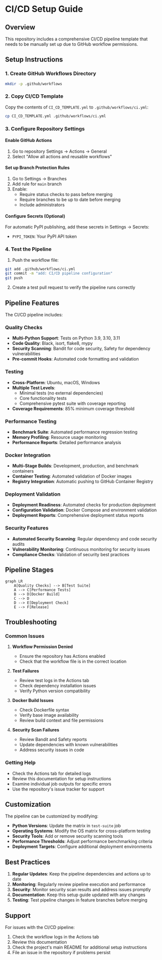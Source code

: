 # CI/CD Setup Guide

## Overview

This repository includes a comprehensive CI/CD pipeline template that needs to be manually set up due to GitHub workflow permissions.

## Setup Instructions

### 1. Create GitHub Workflows Directory

```bash
mkdir -p .github/workflows
```

### 2. Copy CI/CD Template

Copy the contents of `CI_CD_TEMPLATE.yml` to `.github/workflows/ci.yml`:

```bash
cp CI_CD_TEMPLATE.yml .github/workflows/ci.yml
```

### 3. Configure Repository Settings

#### Enable GitHub Actions
1. Go to repository Settings → Actions → General
2. Select "Allow all actions and reusable workflows"

#### Set up Branch Protection Rules
1. Go to Settings → Branches
2. Add rule for `main` branch
3. Enable:
   - Require status checks to pass before merging
   - Require branches to be up to date before merging
   - Include administrators

#### Configure Secrets (Optional)
For automatic PyPI publishing, add these secrets in Settings → Secrets:
- `PYPI_TOKEN`: Your PyPI API token

### 4. Test the Pipeline

1. Push the workflow file:
```bash
git add .github/workflows/ci.yml
git commit -m "add: CI/CD pipeline configuration"
git push
```

2. Create a test pull request to verify the pipeline runs correctly

## Pipeline Features

The CI/CD pipeline includes:

### Quality Checks
- **Multi-Python Support**: Tests on Python 3.9, 3.10, 3.11
- **Code Quality**: Black, isort, flake8, mypy
- **Security Scanning**: Bandit for code security, Safety for dependency vulnerabilities
- **Pre-commit Hooks**: Automated code formatting and validation

### Testing
- **Cross-Platform**: Ubuntu, macOS, Windows
- **Multiple Test Levels**: 
  - Minimal tests (no external dependencies)
  - Core functionality tests
  - Comprehensive pytest suite with coverage reporting
- **Coverage Requirements**: 85% minimum coverage threshold

### Performance Testing
- **Benchmark Suite**: Automated performance regression testing
- **Memory Profiling**: Resource usage monitoring
- **Performance Reports**: Detailed performance analysis

### Docker Integration
- **Multi-Stage Builds**: Development, production, and benchmark containers
- **Container Testing**: Automated validation of Docker images
- **Registry Integration**: Automatic pushing to GitHub Container Registry

### Deployment Validation
- **Deployment Readiness**: Automated checks for production deployment
- **Configuration Validation**: Docker Compose and environment validation
- **Deployment Reports**: Comprehensive deployment status reports

### Security Features
- **Automated Security Scanning**: Regular dependency and code security audits
- **Vulnerability Monitoring**: Continuous monitoring for security issues
- **Compliance Checks**: Validation of security best practices

## Pipeline Stages

```mermaid
graph LR
    A[Quality Checks] --> B[Test Suite]
    A --> C[Performance Tests]
    B --> D[Docker Build]
    C --> D
    D --> E[Deployment Check]
    E --> F[Release]
```

## Troubleshooting

### Common Issues

1. **Workflow Permission Denied**
   - Ensure the repository has Actions enabled
   - Check that the workflow file is in the correct location

2. **Test Failures**
   - Review test logs in the Actions tab
   - Check dependency installation issues
   - Verify Python version compatibility

3. **Docker Build Issues**
   - Check Dockerfile syntax
   - Verify base image availability
   - Review build context and file permissions

4. **Security Scan Failures**
   - Review Bandit and Safety reports
   - Update dependencies with known vulnerabilities
   - Address security issues in code

### Getting Help

- Check the Actions tab for detailed logs
- Review this documentation for setup instructions
- Examine individual job outputs for specific errors
- Use the repository's issue tracker for support

## Customization

The pipeline can be customized by modifying:

- **Python Versions**: Update the matrix in `test-suite` job
- **Operating Systems**: Modify the OS matrix for cross-platform testing
- **Security Tools**: Add or remove security scanning tools
- **Performance Thresholds**: Adjust performance benchmarking criteria
- **Deployment Targets**: Configure additional deployment environments

## Best Practices

1. **Regular Updates**: Keep the pipeline dependencies and actions up to date
2. **Monitoring**: Regularly review pipeline execution and performance
3. **Security**: Monitor security scan results and address issues promptly
4. **Documentation**: Keep this setup guide updated with any changes
5. **Testing**: Test pipeline changes in feature branches before merging

## Support

For issues with the CI/CD pipeline:
1. Check the workflow logs in the Actions tab
2. Review this documentation
3. Check the project's main README for additional setup instructions
4. File an issue in the repository if problems persist